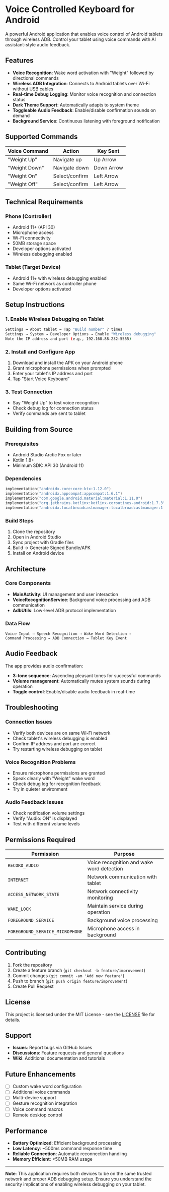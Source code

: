 # Voice Controlled Keyboard for Android

A powerful Android application that enables voice control of Android tablets through wireless ADB. Control your tablet using voice commands with AI assistant-style audio feedback.

## Features

- **Voice Recognition**: Wake word activation with "Weight" followed by directional commands
- **Wireless ADB Integration**: Connects to Android tablets over Wi-Fi without USB cables
- **Real-time Debug Logging**: Monitor voice recognition and connection status
- **Dark Theme Support**: Automatically adapts to system theme
- **Toggleable Audio Feedback**: Enable/disable confirmation sounds on demand
- **Background Service**: Continuous listening with foreground notification

## Supported Commands

| Voice Command | Action         | Key Sent   |
|---------------|----------------|------------|
| "Weight Up"   | Navigate up    | Up Arrow   |
| "Weight Down" | Navigate down  | Down Arrow |
| "Weight On"   | Select/confirm | Left Arrow |
| "Weight Off"  | Select/confirm | Left Arrow |

## Technical Requirements

### Phone (Controller)
- Android 11+ (API 30)
- Microphone access
- Wi-Fi connectivity
- 50MB storage space
- Developer options activated
- Wireless debugging enabled

### Tablet (Target Device)
- Android 11+ with wireless debugging enabled
- Same Wi-Fi network as controller phone
- Developer options activated

## Setup Instructions

### 1. Enable Wireless Debugging on Tablet
```bash
Settings → About tablet → Tap "Build number" 7 times
Settings → System → Developer Options → Enable "Wireless debugging"
Note the IP address and port (e.g., 192.168.88.232:5555)
```

### 2. Install and Configure App
1. Download and install the APK on your Android phone
2. Grant microphone permissions when prompted
3. Enter your tablet's IP address and port
4. Tap "Start Voice Keyboard"

### 3. Test Connection
- Say "Weight Up" to test voice recognition
- Check debug log for connection status
- Verify commands are sent to tablet

## Building from Source

### Prerequisites
- Android Studio Arctic Fox or later
- Kotlin 1.8+
- Minimum SDK: API 30 (Android 11)

### Dependencies
```kotlin
implementation("androidx.core:core-ktx:1.12.0")
implementation("androidx.appcompat:appcompat:1.6.1")
implementation("com.google.android.material:material:1.11.0")
implementation("org.jetbrains.kotlinx:kotlinx-coroutines-android:1.7.3")
implementation("androidx.localbroadcastmanager:localbroadcastmanager:1.1.0")
```

### Build Steps
1. Clone the repository
2. Open in Android Studio
3. Sync project with Gradle files
4. Build → Generate Signed Bundle/APK
5. Install on Android device

## Architecture

### Core Components
- **MainActivity**: UI management and user interaction
- **VoiceRecognitionService**: Background voice processing and ADB communication
- **AdbUtils**: Low-level ADB protocol implementation

### Data Flow
```
Voice Input → Speech Recognition → Wake Word Detection → 
Command Processing → ADB Connection → Tablet Key Event
```

## Audio Feedback

The app provides audio confirmation:
- **3-tone sequence**: Ascending pleasant tones for successful commands
- **Volume management**: Automatically mutes system sounds during operation
- **Toggle control**: Enable/disable audio feedback in real-time

## Troubleshooting

### Connection Issues
- Verify both devices are on same Wi-Fi network
- Check tablet's wireless debugging is enabled
- Confirm IP address and port are correct
- Try restarting wireless debugging on tablet

### Voice Recognition Problems
- Ensure microphone permissions are granted
- Speak clearly with "Weight" wake word
- Check debug log for recognition feedback
- Try in quieter environment

### Audio Feedback Issues
- Check notification volume settings
- Verify "Audio: ON" is displayed
- Test with different volume levels

## Permissions Required

| Permission                       | Purpose                                   |
|----------------------------------|-------------------------------------------|
| `RECORD_AUDIO`                   | Voice recognition and wake word detection |
| `INTERNET`                       | Network communication with tablet         |
| `ACCESS_NETWORK_STATE`           | Network connectivity monitoring           |
| `WAKE_LOCK`                      | Maintain service during operation         |
| `FOREGROUND_SERVICE`             | Background voice processing               |
| `FOREGROUND_SERVICE_MICROPHONE`  | Microphone access in background           |

## Contributing

1. Fork the repository
2. Create a feature branch (`git checkout -b feature/improvement`)
3. Commit changes (`git commit -am 'Add new feature'`)
4. Push to branch (`git push origin feature/improvement`)
5. Create Pull Request

## License

This project is licensed under the MIT License - see the [LICENSE](LICENSE) file for details.

## Support

- **Issues**: Report bugs via GitHub Issues
- **Discussions**: Feature requests and general questions
- **Wiki**: Additional documentation and tutorials

## Future Enhancements

- [ ] Custom wake word configuration
- [ ] Additional voice commands
- [ ] Multi-device support
- [ ] Gesture recognition integration
- [ ] Voice command macros
- [ ] Remote desktop control

## Performance

- **Battery Optimized**: Efficient background processing
- **Low Latency**: ~500ms command response time
- **Reliable Connection**: Automatic reconnection handling
- **Memory Efficient**: <50MB RAM usage

---

**Note**: This application requires both devices to be on the same trusted network and proper ADB debugging setup. Ensure you understand the security implications of enabling wireless debugging on your tablet.
